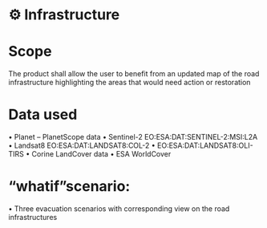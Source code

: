 # ⚙️ Infrastructure

# Scope
The product shall allow the user to benefit from an updated map of the road infrastructure highlighting the areas that would need action or restoration

# Data used
• Planet – PlanetScope data
• Sentinel-2 EO:ESA:DAT:SENTINEL-2:MSI:L2A
• Landsat8 EO:ESA:DAT:LANDSAT8:COL-2
• EO:ESA:DAT:LANDSAT8:OLI-TIRS
• Corine LandCover data
• ESA WorldCover

# “whatif”scenario:
• Three evacuation scenarios with corresponding view on the road infrastructures

